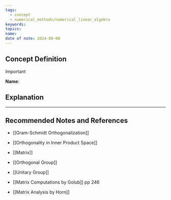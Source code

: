 ```yaml
---
tags:
  - concept
  - numerical_methods/numerical_linear_algebra
keywords: 
topics: 
name: 
date of note: 2024-08-08
---
```


## Concept Definition

>[!important]
>**Name**: 



## Explanation





-----------
##  Recommended Notes and References


- [[Gram-Schmidt Orthogonalization]]
- [[Orthogonality in Inner Product Space]]



- [[Matrix]]
- [[Orthogonal Group]]
- [[Unitary Group]]

- [[Matrix Computations by Golub]] pp 246
- [[Matrix Analysis by Horn]]